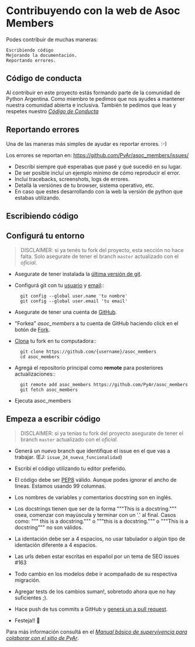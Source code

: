 # Contribuyendo con la web de Asoc Members

Podes contribuir de muchas maneras:

    Escribiendo código
    Mejorando la documentación.
    Reportando errores.


## Código de conducta

Al contribuir en este proyecto estás formando parte de la comunidad de Python Argentina. Como miembro te pedimos que
nos ayudes a mantener nuestra comunidad abierta e inclusiva. También te pedimos que leas y respetes nuestro
[*Código de Conducta*](https://ac.python.org.ar/#coc)


## Reportando errores

Una de las maneras más simples de ayudar es reportar errores. :-)

Los errores se reportan en: https://github.com/PyAr/asoc_members/issues/

* Describí siempre qué esperabas que pasé y qué sucedió en su lugar.
* De ser posible incluí un ejemplo mínimo de cómo reproducir el error.
* Incluí tracebacks, screenshots, logs de errores.
* Detallá la versiónes de tu browser, sistema operativo, etc.
* En caso que estes desarrollando con la web la versión de python que estabas utilizando.

## Escribiendo código

Configurá tu entorno
--------------------

> DISCLAIMER: si ya tenés tu fork del proyecto, esta sección no hace falta. Solo asegurate de tener el branch `master` actualizado con el _oficial_.

- Asegurate de tener instalada la [última versión de git](https://git-scm.com/downloads).
- Configurá git con tu [usuario](https://help.github.com/articles/setting-your-username-in-git/) y [email](https://help.github.com/articles/setting-your-email-in-git/)::

        git config --global user.name 'tu nombre'
        git config --global user.email 'tu email'

- Asegurate de tener una cuenta de [GitHub](https://github.com/join).
- "Forkea" *asoc_members* a tu cuenta de GitHub haciendo click en el botón de [Fork](https://github.com/PyAr/asoc_members/fork).
- [Clona](https://help.github.com/articles/fork-a-repo/#step-2-create-a-local-clone-of-your-fork) tu fork en tu computadora::

        git clone https://github.com/{username}/asoc_members
        cd asoc_members 

- Agregá el repositorio principal como **remote** para posteriores actualizaciones::

        git remote add asoc_members https://github.com/PyAr/asoc_members
        git fetch asoc_members


- Ejecuta asoc_members


Empeza a escribir código
------------------------

> DISCLAIMER: si ya tenías tu fork del proyecto asegurate de tener el branch `master` actualizado con el _oficial_.

- Generá un nuevo branch que identifique el issue en el que vas a trabajar. (EJ: ``issue_24_nueva_funcionalidad``)
- Escribí el código utilizando tu editor preferido.

- El código debe ser [PEP8](https://pep8.org/) válido. Aunque podes ignorar el ancho de lineas. Estamos usando 99 columnas.
- Los nombres de variables y comentarios docstring son en inglés.
- Los docstrings tienen que ser de la forma """This is a docstring.""" osea,
comenzar con mayúscula y terminar con un '.' al final. Casos como: """ this is
a docstring.""" o """this is a docstring.""" o """This is a docstring""" no son
válidos.
- La identación debe ser a 4 espacios, no usar tabulador o algún tipo de
identación diferente a 4 espacios.
- Las urls deben estar escritas en español por un tema de SEO issues #163
- Todo cambio en los modelos debe ir acompañado de su respectiva migración.
- Agregar tests de los cambios suman!, sobretodo ahora que no hay suficientes ;).
- Hace push de tus commits a GitHub y [generá un a pull request](https://help.github.com/articles/creating-a-pull-request/).
- Festeja!! 🎉

Para más información consultá en el [*Manual básico de supervivencia para colaborar
con el sitio de PyAr*](https://github.com/PyAr/pyarweb/wiki/Manual-b%C3%A1sico-de-supervivencia-para-colaborar-con-el-sitio-de-PyAr).